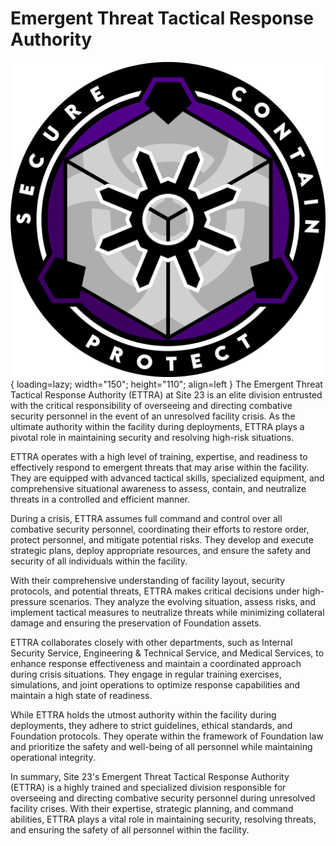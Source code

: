 # Emergent Threat Tactical Response Authority

![ETTRA Logo](images/logo.png){ loading=lazy; width="150"; height="110"; align=left } The Emergent Threat Tactical Response Authority (ETTRA) at Site 23 is an elite division entrusted with the critical responsibility of overseeing and directing combative security personnel in the event of an unresolved facility crisis. As the ultimate authority within the facility during deployments, ETTRA plays a pivotal role in maintaining security and resolving high-risk situations.

ETTRA operates with a high level of training, expertise, and readiness to effectively respond to emergent threats that may arise within the facility. They are equipped with advanced tactical skills, specialized equipment, and comprehensive situational awareness to assess, contain, and neutralize threats in a controlled and efficient manner.

During a crisis, ETTRA assumes full command and control over all combative security personnel, coordinating their efforts to restore order, protect personnel, and mitigate potential risks. They develop and execute strategic plans, deploy appropriate resources, and ensure the safety and security of all individuals within the facility.

With their comprehensive understanding of facility layout, security protocols, and potential threats, ETTRA makes critical decisions under high-pressure scenarios. They analyze the evolving situation, assess risks, and implement tactical measures to neutralize threats while minimizing collateral damage and ensuring the preservation of Foundation assets.

ETTRA collaborates closely with other departments, such as Internal Security Service, Engineering & Technical Service, and Medical Services, to enhance response effectiveness and maintain a coordinated approach during crisis situations. They engage in regular training exercises, simulations, and joint operations to optimize response capabilities and maintain a high state of readiness.

While ETTRA holds the utmost authority within the facility during deployments, they adhere to strict guidelines, ethical standards, and Foundation protocols. They operate within the framework of Foundation law and prioritize the safety and well-being of all personnel while maintaining operational integrity.

In summary, Site 23's Emergent Threat Tactical Response Authority (ETTRA) is a highly trained and specialized division responsible for overseeing and directing combative security personnel during unresolved facility crises. With their expertise, strategic planning, and command abilities, ETTRA plays a vital role in maintaining security, resolving threats, and ensuring the safety of all personnel within the facility.